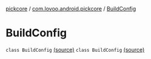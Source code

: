 [pickcore](../../index.md) / [com.lovoo.android.pickcore](../index.md) / [BuildConfig](./index.md)

# BuildConfig

`class BuildConfig` [(source)](https://github.com/lovoo/android-pickpic/blob/master/pickcore/build/generated/source/buildConfig/debug/com/lovoo/android/pickcore/BuildConfig.java#L6)
`class BuildConfig` [(source)](https://github.com/lovoo/android-pickpic/blob/master/pickcore/build/generated/source/buildConfig/debug/com/lovoo/android/pickcore/BuildConfig.java#L6)